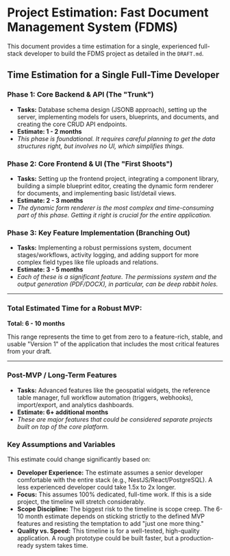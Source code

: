 # Project Estimation: Fast Document Management System (FDMS)

This document provides a time estimation for a single, experienced full-stack developer to build the FDMS project as detailed in the `DRAFT.md`.

## Time Estimation for a Single Full-Time Developer

### **Phase 1: Core Backend & API (The "Trunk")**

*   **Tasks:** Database schema design (JSONB approach), setting up the server, implementing models for users, blueprints, and documents, and creating the core CRUD API endpoints.
*   **Estimate: 1 - 2 months**
*   *This phase is foundational. It requires careful planning to get the data structures right, but involves no UI, which simplifies things.*

### **Phase 2: Core Frontend & UI (The "First Shoots")**

*   **Tasks:** Setting up the frontend project, integrating a component library, building a simple blueprint editor, creating the dynamic form renderer for documents, and implementing basic list/detail views.
*   **Estimate: 2 - 3 months**
*   *The dynamic form renderer is the most complex and time-consuming part of this phase. Getting it right is crucial for the entire application.*

### **Phase 3: Key Feature Implementation (Branching Out)**

*   **Tasks:** Implementing a robust permissions system, document stages/workflows, activity logging, and adding support for more complex field types like file uploads and relations.
*   **Estimate: 3 - 5 months**
*   *Each of these is a significant feature. The permissions system and the output generation (PDF/DOCX), in particular, can be deep rabbit holes.*

---

### **Total Estimated Time for a Robust MVP:**

**Total: 6 - 10 months**

This range represents the time to get from zero to a feature-rich, stable, and usable "Version 1" of the application that includes the most critical features from your draft.

---

### **Post-MVP / Long-Term Features**

*   **Tasks:** Advanced features like the geospatial widgets, the reference table manager, full workflow automation (triggers, webhooks), import/export, and analytics dashboards.
*   **Estimate: 6+ additional months**
*   *These are major features that could be considered separate projects built on top of the core platform.*

### Key Assumptions and Variables

This estimate could change significantly based on:

*   **Developer Experience:** The estimate assumes a senior developer comfortable with the entire stack (e.g., NestJS/React/PostgreSQL). A less experienced developer could take 1.5x to 2x longer.
*   **Focus:** This assumes 100% dedicated, full-time work. If this is a side project, the timeline will stretch considerably.
*   **Scope Discipline:** The biggest risk to the timeline is scope creep. The 6-10 month estimate depends on sticking strictly to the defined MVP features and resisting the temptation to add "just one more thing."
*   **Quality vs. Speed:** This timeline is for a well-tested, high-quality application. A rough prototype could be built faster, but a production-ready system takes time.
